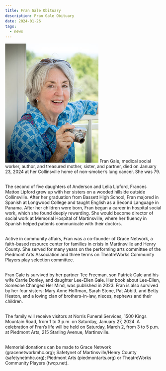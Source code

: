 ```yaml
---
title: Fran Gale Obituary
description: Fran Gale Obituary
date: 2024-01-26
tags:
  - news
---
```

<img class="rounded float-right" src="/img/fran.jpg" width="300px">
Fran Gale, medical social worker, author, and treasured mother, sister, and partner, died on January 23, 2024 at her Collinsville home of non-smoker’s lung cancer. She was 79.
<br/><br/>

The second of five daughters of Anderson and Lelia Lipford, Frances Mattox Lipford grew up with her sisters on a wooded hillside outside Collinsville. After her graduation from Bassett High School, Fran majored in Spanish at Longwood College and taught English as a Second Language in Panama. After her children were born, Fran began a career in hospital social work, which she found deeply rewarding. She would become director of social work at Memorial Hospital of Martinsville, where her fluency in Spanish helped patients communicate with their doctors.
<br/><br/>

Active in community affairs, Fran was a co-founder of Grace Network, a faith-based resource center for families in crisis in Martinsville and Henry County. She served for many years on the performing arts committee of the Piedmont Arts Association and three terms on TheatreWorks Community Players play selection committee.
<br/><br/>

Fran Gale is survived by her partner Tee Freeman, son Patrick Gale and his wife Carrie Donley, and daughter Lee-Ellen Gale. Her book about Lee-Ellen, Someone Changed Her Mind, was published in 2023. Fran is also survived by her four sisters: Mary Anne Hoffman, Sarah Stone, Pat Abbitt, and Betty Heaton, and a loving clan of brothers-in-law, nieces, nephews and their children.
<br/><br/>

The family will receive visitors at Norris Funeral Services, 1500 Kings Mountain Road, from 1 to 3 p.m. on Saturday, January 27, 2024. A celebration of Fran’s life will be held on Saturday, March 2, from 3 to 5 p.m. at Piedmont Arts, 215 Starling Avenue, Martinsville.
<br/><br/>

Memorial donations can be made to Grace Network (gracenetworkmhc.org); Safetynet of Martinsville/Henry County (safetynetmhc.org); Piedmont Arts (piedmontarts.org) or TheatreWorks Community Players (twcp.net).
      </div>
  <div>
</div>



